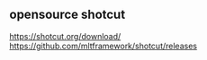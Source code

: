 ## opensource shotcut
https://shotcut.org/download/
https://github.com/mltframework/shotcut/releases
